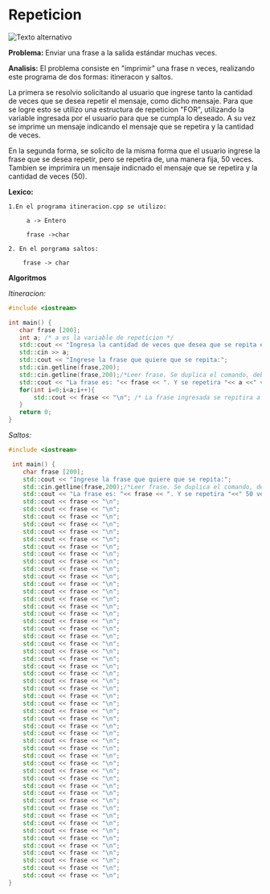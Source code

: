 # Repeticion

![Texto alternativo](https://i.ytimg.com/vi/Zuz_TnY1skE/maxresdefault.jpg)


**Problema:**
  Enviar una frase a la salida estándar muchas veces.
  
**Analisis:**
  El problema consiste en "imprimir" una frase n veces, realizando este programa de dos formas: itineracon y saltos.
  
  La primera se resolvio solicitando al usuario que ingrese tanto la cantidad de veces que se desea repetir el mensaje, como dicho mensaje. Para que se logre esto se utilizo una estructura de repeticion "FOR", utilizando la variable ingresada por el usuario para que se cumpla lo deseado. A su vez se imprime un mensaje indicando el mensaje que se repetira y la cantidad de veces. 
  
  En la segunda forma, se solicito de la misma forma que el usuario ingrese la frase que se desea repetir, pero se repetira de, una manera fija, 50 veces. Tambien se imprimira un mensaje indicnado el mensaje que se repetira y la cantidad de veces (50).
  
**Lexico:**

	1.En el programa itineracion.cpp se utilizo:
	
		 a -> Entero
		 
		 frase ->char
		 
	2. En el porgrama saltos:
	
		frase -> char
  
  
 **Algoritmos**


 *Itineracion:*
 
 ```c++
#include <iostream>

int main() {
	char frase [200];
	int a; /* a es la variable de repeticion */
	std::cout << "Ingresa la cantidad de veces que desea que se repita el mensaje:";
	std::cin >> a;
	std::cout << "Ingrese la frase que quiere que se repita:";
	std::cin.getline(frase,200);
	std::cin.getline(frase,200);/*Leer frase. Se duplica el comando, debido a que el primero lee el buffer*/
	std::cout << "La frase es: "<< frase << ". Y se repetira "<< a <<" veces.\n";
	for(int i=0;i<a;i++){
		std::cout << frase << "\n"; /* La frase ingresada se repitira a veces */
	}
	return 0;
}
```
*Saltos:*

```c++
#include <iostream>

 int main() {
	char frase [200];
	std::cout << "Ingrese la frase que quiere que se repita:";
	std::cin.getline(frase,200);/*Leer frase. Se duplica el comando, debido a que el primero lee el buffer*/
	std::cout << "La frase es: "<< frase << ". Y se repetira "<<" 50 veces.\n";
	std::cout << frase << "\n";
	std::cout << frase << "\n";
	std::cout << frase << "\n";
	std::cout << frase << "\n";
	std::cout << frase << "\n";
	std::cout << frase << "\n";
	std::cout << frase << "\n";
	std::cout << frase << "\n";
	std::cout << frase << "\n";
	std::cout << frase << "\n";
	std::cout << frase << "\n";
	std::cout << frase << "\n";
	std::cout << frase << "\n";
	std::cout << frase << "\n";
	std::cout << frase << "\n";
	std::cout << frase << "\n";
	std::cout << frase << "\n";
	std::cout << frase << "\n";
	std::cout << frase << "\n";
	std::cout << frase << "\n";
	std::cout << frase << "\n";
	std::cout << frase << "\n";
	std::cout << frase << "\n";
	std::cout << frase << "\n";
	std::cout << frase << "\n";
	std::cout << frase << "\n";
	std::cout << frase << "\n";
	std::cout << frase << "\n";
	std::cout << frase << "\n";
	std::cout << frase << "\n";
	std::cout << frase << "\n";
	std::cout << frase << "\n";
	std::cout << frase << "\n";
	std::cout << frase << "\n";
	std::cout << frase << "\n";
	std::cout << frase << "\n";
	std::cout << frase << "\n";
	std::cout << frase << "\n";
	std::cout << frase << "\n";
	std::cout << frase << "\n";
	std::cout << frase << "\n";
	std::cout << frase << "\n";
	std::cout << frase << "\n";
	std::cout << frase << "\n";
	std::cout << frase << "\n";
	std::cout << frase << "\n";
	std::cout << frase << "\n";
	std::cout << frase << "\n";
	std::cout << frase << "\n";
	std::cout << frase << "\n";
	std::cout << frase << "\n";
}
```
